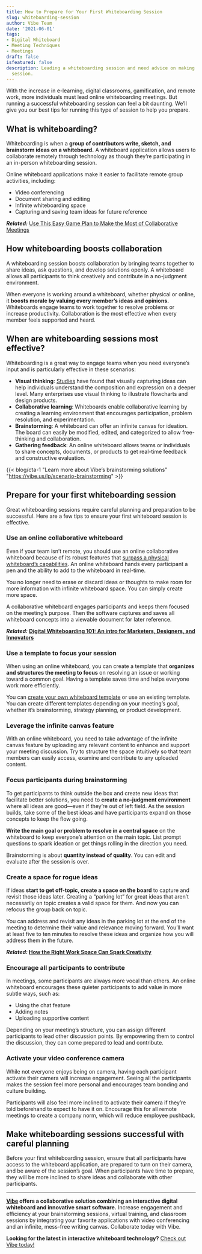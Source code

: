 ```yaml
---
title: How to Prepare for Your First Whiteboarding Session
slug: whiteboarding-session
author: Vibe Team
date: '2021-06-01'
tags:
- Digital Whiteboard
- Meeting Techniques
- Meetings
draft: false
isfeatured: false
description: Leading a whiteboarding session and need advice on making it a success? Read our best tips for your first whiteboarding
  session.
---
```


With the increase in e-learning, digital classrooms, gamification, and remote work, more individuals must lead online whiteboarding meetings. But running a successful whiteboarding session can feel a bit daunting. We’ll give you our best tips for running this type of session to help you prepare.

## **What is whiteboarding?**

Whiteboarding is when a **group of contributors write, sketch, and brainstorm ideas on a whiteboard.** A whiteboard application allows users to collaborate remotely through technology as though they’re participating in an in-person whiteboarding session.

Online whiteboard applications make it easier to facilitate remote group activities, including:

- Video conferencing
- Document sharing and editing
- Infinite whiteboarding space
- Capturing and saving team ideas for future reference

***Related:*** [Use This Easy Game Plan to Make the Most of Collaborative Meetings](https://vibe.us/blog/collaborative-meetings-plan/)

## **How whiteboarding boosts collaboration**

A whiteboarding session boosts collaboration by bringing teams together to share ideas, ask questions, and develop solutions openly. A whiteboard allows all participants to think creatively and contribute in a no-judgment environment. 

When everyone is working around a whiteboard, whether physical or online, it **boosts morale by valuing every member’s ideas and opinions.** Whiteboards engage teams to work together to resolve problems or increase productivity. Collaboration is the most effective when every member feels supported and heard.

## **When are whiteboarding sessions most effective?**

Whiteboarding is a great way to engage teams when you need everyone’s input and is particularly effective in these scenarios:

- **Visual thinking**: [Studies](https://www.wsj.com/articles/SB10001424052748704631504575531932754922518?utm_source=zapier.com&utm_medium=referral&utm_campaign=zapier) have found that visually capturing ideas can help individuals understand the composition and expression on a deeper level. Many enterprises use visual thinking to illustrate flowcharts and design products.
- **Collaborative learning**: Whiteboards enable collaborative learning by creating a learning environment that encourages participation, problem resolution, and experimentation.
- **Brainstorming**: A whiteboard can offer an infinite canvas for ideation. The board can easily be modified, edited, and categorized to allow free-thinking and collaboration.
- **Gathering feedback**: An online whiteboard allows teams or individuals to share concepts, documents, or products to get real-time feedback and constructive evaluation.

{{< blog/cta-1 "Learn more about Vibe’s brainstorming solutions" "https://vibe.us/lp/scenario-brainstorming" >}}

## **Prepare for your first whiteboarding session**

Great whiteboarding sessions require careful planning and preparation to be successful. Here are a few tips to ensure your first whiteboard session is effective.

### **Use an online collaborative whiteboard**

Even if your team isn’t remote, you should use an online collaborative whiteboard because of its robust features that [surpass a physical whiteboard’s capabilities](https://vibe.us/blog/6-reasons-why-the-standard-whiteboard-is-becoming-obsolete/). An online whiteboard hands every participant a pen and the ability to add to the whiteboard in real-time. 

You no longer need to erase or discard ideas or thoughts to make room for more information with infinite whiteboard space. You can simply create more space. 

A collaborative whiteboard engages participants and keeps them focused on the meeting’s purpose. Then the software captures and saves all whiteboard concepts into a viewable document for later reference.

***Related:*** **[Digital Whiteboarding 101: An intro for Marketers, Designers, and Innovators](https://vibe.us/blog/whiteboarding-101-an-introduction-for-marketers-designers-and-innovators/)**

### **Use a template to focus your session**

When using an online whiteboard, you can create a template that **organizes and structures the meeting to focus** on resolving an issue or working toward a common goal. Having a template saves time and helps everyone work more efficiently.

You can [create your own whiteboard template](https://vibe.us/software/) or use an existing template. You can create different templates depending on your meeting’s goal, whether it’s brainstorming, strategy planning, or product development.

### **Leverage the infinite canvas feature**

With an online whiteboard, you need to take advantage of the infinite canvas feature by uploading any relevant content to enhance and support your meeting discussion. Try to structure the space intuitively so that team members can easily access, examine and contribute to any uploaded content.

### **Focus participants during brainstorming**

To get participants to think outside the box and create new ideas that facilitate better solutions, you need to **create a no-judgment environment** where all ideas are good—even if they’re out of left field. As the session builds, take some of the best ideas and have participants expand on those concepts to keep the flow going.

**Write the main goal or problem to resolve in a central space** on the whiteboard to keep everyone’s attention on the main topic. List prompt questions to spark ideation or get things rolling in the direction you need.

Brainstorming is about **quantity instead of quality**. You can edit and evaluate after the session is over. 

### **Create a space for rogue ideas**

If ideas **start to get off-topic, create a space on the board** to capture and revisit those ideas later. Creating a “parking lot” for great ideas that aren’t necessarily on topic creates a valid space for them. And now you can refocus the group back on topic.

You can address and revisit any ideas in the parking lot at the end of the meeting to determine their value and relevance moving forward. You’ll want at least five to ten minutes to resolve these ideas and organize how you will address them in the future.

***Related:* [How the Right Work Space Can Spark Creativity](https://vibe.us/blog/how-the-right-work-space-can-spark-creativity/)**

### **Encourage all participants to contribute**

In meetings, some participants are always more vocal than others. An online whiteboard encourages these quieter participants to add value in more subtle ways, such as:

- Using the chat feature
- Adding notes
- Uploading supportive content

Depending on your meeting’s structure, you can assign different participants to lead other discussion points. By empowering them to control the discussion, they can come prepared to lead and contribute.

### **Activate your video conference camera**

While not everyone enjoys being on camera, having each participant activate their camera will increase engagement. Seeing all the participants makes the session feel more personal and encourages team bonding and culture building.

Participants will also feel more inclined to activate their camera if they’re told beforehand to expect to have it on. Encourage this for all remote meetings to create a company norm, which will reduce employee pushback.

## **Make whiteboarding sessions successful with careful planning**

Before your first whiteboarding session, ensure that all participants have access to the whiteboard application, are prepared to turn on their camera, and be aware of the session’s goal. When participants have time to prepare, they will be more inclined to share ideas and collaborate with other participants.



---

**[Vibe](https://vibe.us/) offers a collaborative solution combining an interactive digital whiteboard and innovative smart software.** Increase engagement and efficiency at your brainstorming sessions, virtual training, and classroom sessions by integrating your favorite applications with video conferencing and an infinite, mess-free writing canvas. Collaborate today with Vibe.

**Looking for the latest in interactive whiteboard technology?** [Check out Vibe today!](https://vibe.us/order/)
